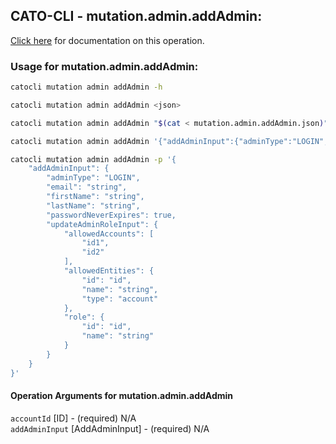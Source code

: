 
## CATO-CLI - mutation.admin.addAdmin:
[Click here](https://api.catonetworks.com/documentation/#mutation-mutation.admin.addAdmin) for documentation on this operation.

### Usage for mutation.admin.addAdmin:

```bash
catocli mutation admin addAdmin -h

catocli mutation admin addAdmin <json>

catocli mutation admin addAdmin "$(cat < mutation.admin.addAdmin.json)"

catocli mutation admin addAdmin '{"addAdminInput":{"adminType":"LOGIN","email":"string","firstName":"string","lastName":"string","passwordNeverExpires":true,"updateAdminRoleInput":{"allowedAccounts":["id1","id2"],"allowedEntities":{"id":"id","name":"string","type":"account"},"role":{"id":"id","name":"string"}}}}'

catocli mutation admin addAdmin -p '{
    "addAdminInput": {
        "adminType": "LOGIN",
        "email": "string",
        "firstName": "string",
        "lastName": "string",
        "passwordNeverExpires": true,
        "updateAdminRoleInput": {
            "allowedAccounts": [
                "id1",
                "id2"
            ],
            "allowedEntities": {
                "id": "id",
                "name": "string",
                "type": "account"
            },
            "role": {
                "id": "id",
                "name": "string"
            }
        }
    }
}'
```

#### Operation Arguments for mutation.admin.addAdmin ####

`accountId` [ID] - (required) N/A    
`addAdminInput` [AddAdminInput] - (required) N/A    
